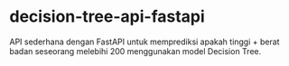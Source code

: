 # decision-tree-api-fastapi
API sederhana dengan FastAPI untuk memprediksi apakah tinggi + berat badan seseorang melebihi 200 menggunakan model Decision Tree.
